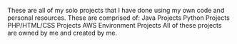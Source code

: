 These are all of my solo projects that I have done using my own code and personal resources.
These are comprised of:
Java Projects
Python Projects
PHP/HTML/CSS Projects
AWS Environment Projects
All of these projects are owned by me and created by me.
